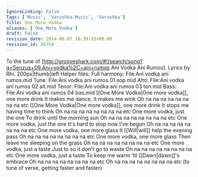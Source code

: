 ```yaml
---
IgnoreLinking: False
Tags: ['Music', 'Varushka-Music', 'Varushka']
Title: One More Vodka
aliases: ['One_More_Vodka']
draft: False
revision_date: 2014-06-07 10:39:33+00:00
revision_id: 26754
---
```


To the tune of [http://grooveshark.com/#!/search/song?q=Senzus+09.Ani+vodka%2C+ani+rumos Ani Vodka Ani Rumos]. Lyrics by Rhi.
200px|thumb|left
Helper files:
Full harmony: File:Ani vodka ani rumos.mid
Tune: File:Ani vodka ani rumos 01 sop.mid
Alto: File:Ani vodka ani rumos 02 alt.mid
Tenor: File:Ani vodka ani rumos 03 ten.mid
Bass: File:Ani vodka ani rumos 04 bas.mid
[[One More Vodka|One more vodka]], one more drink
It makes me dance, it makes me wink
Oh na na na na na na na na etc
[[One More Vodka|One more vodka]], one more drink
It stops me having time to think
Oh na na na na na na na na etc
One more vodka, just the one
To drink until the morning sun
Oh na na na na na na na na etc
One more vodka, just the one
It's hard to stop now I've begun
Oh na na na na na na na na etc
One more vodka, one more glass
It [[Will|will]] help the evening pass
Oh na na na na na na na na etc
One more vodka, one more glass
Then leave me sleeping on the grass
Oh na na na na na na na na etc
One more vodka, just a taste
Just to so it don't go to waste
Oh na na na na na na na na etc
One more vodka, just a taste
To keep me warm 'til [[Dawn|dawn]]'s embrace
Oh na na na na na na na na etc
Oh na na na na na na na na etc
(to tune of verse, getting faster and faster)